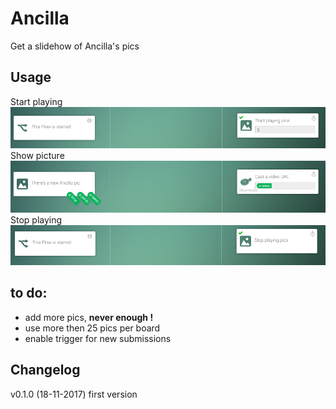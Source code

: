 # Ancilla
Get a slidehow of Ancilla's pics 

## Usage
Start playing  
![Startplaying](assets/images/startplaying.png)
Show picture  
![Showpicture](assets/images/showpicture.png)
Stop playing  
![Stopplaying](assets/images/stopplaying.png)

## to do:
* add more pics, **never enough !**
* use more then 25 pics per board
* enable trigger for new submissions

## Changelog  
v0.1.0 (18-11-2017) first version  